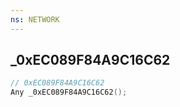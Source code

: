 ```yaml
---
ns: NETWORK
---
```

## _0xEC089F84A9C16C62

```c
// 0xEC089F84A9C16C62
Any _0xEC089F84A9C16C62();
```

